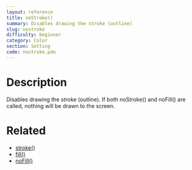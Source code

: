 ```yaml
---
layout: reference
title: noStroke()
summary: Disables drawing the stroke (outline)
slug: nostroke
difficulty: beginner
category: Color
section: Setting
code: nostroke.pde
---
```


# Description

Disables drawing the stroke (outline). If both noStroke() and noFill() are called, nothing will be drawn to the screen.
# Related

- [stroke()](stroke.html)
- [fill()](fill.html)
- [noFill()](nofill.html)
